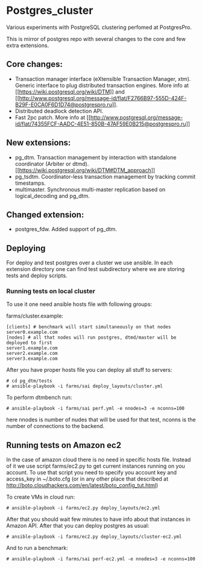 # Postgres_cluster

Various experiments with PostgreSQL clustering perfomed at PostgresPro.

This is mirror of postgres repo with several changes to the core and few extra extensions.

## Core changes:

* Transaction manager interface (eXtensible Transaction Manager, xtm). Generic interface to plug distributed transaction engines. More info at [[https://wiki.postgresql.org/wiki/DTM]] and [[http://www.postgresql.org/message-id/flat/F2766B97-555D-424F-B29F-E0CA0F6D1D74@postgrespro.ru]].
* Distributed deadlock detection API.
* Fast 2pc patch. More info at [[http://www.postgresql.org/message-id/flat/74355FCF-AADC-4E51-850B-47AF59E0B215@postgrespro.ru]]

## New extensions:

* pg_dtm. Transaction management by interaction with standalone coordinator (Arbiter or dtmd). [[https://wiki.postgresql.org/wiki/DTM#DTM_approach]]
* pg_tsdtm. Coordinator-less transaction management by tracking commit timestamps.
* multimaster. Synchronous multi-master replication based on logical_decoding and pg_dtm.


## Changed extension:

* postgres_fdw. Added support of pg_dtm.

## Deploying

For deploy and test postgres over a cluster we use ansible. In each extension directory one can find test subdirectory where we are storing tests and deploy scripts.


### Running tests on local cluster

To use it one need ansible hosts file with following groups:

farms/cluster.example:
```
[clients] # benchmark will start simultaneously on that nodes
server0.example.com
[nodes] # all that nodes will run postgres, dtmd/master will be deployed to first
server1.example.com
server2.example.com
server3.example.com
```

After you have proper hosts file you can deploy all stuff to servers:

```shell
# cd pg_dtm/tests
# ansible-playbook -i farms/sai deploy_layouts/cluster.yml
```

To perform dtmbench run:

```shell
# ansible-playbook -i farms/sai perf.yml -e nnodes=3 -e nconns=100
```

here nnodes is number of nudes that will be used for that test, nconns is the
number of connections to the backend.



## Running tests on Amazon ec2


In the case of amazon cloud there is no need in specific hosts file. Instead of it
we use script farms/ec2.py to get current instances running on you account. To use 
that script you need to specify you account key and access_key in ~/.boto.cfg (or in
any other place that described at http://boto.cloudhackers.com/en/latest/boto_config_tut.html)

To create VMs in cloud run:
```shell
# ansible-playbook -i farms/ec2.py deploy_layouts/ec2.yml
```
After that you should wait few minutes to have info about that instances in Amazon API. After 
that you can deploy postgres as usual:
```shell
# ansible-playbook -i farms/ec2.py deploy_layouts/cluster-ec2.yml
```
And to run a benchmark:
```shell
# ansible-playbook -i farms/sai perf-ec2.yml -e nnodes=3 -e nconns=100
```
